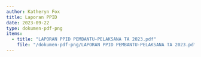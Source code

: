 ```yaml
---
author: Katheryn Fox
title: Laporan PPID
date: 2023-09-22
type: dokumen-pdf-png
items:
  - title: "LAPORAN PPID PEMBANTU-PELAKSANA TA 2023.pdf"
    file: "/dokumen-pdf-png/LAPORAN PPID PEMBANTU-PELAKSANA TA 2023.pdf"
---
```


